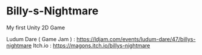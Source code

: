 # Billy-s-Nightmare

My first Unity 2D Game

Ludum Dare ( Game Jam ) : https://ldjam.com/events/ludum-dare/47/billys-nightmare
Itch.io : https://magons.itch.io/billys-nightmare
